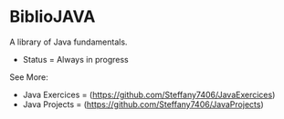 # BiblioJAVA
A library of Java fundamentals.

- Status = Always in progress

See More:
- Java Exercices = (https://github.com/Steffany7406/JavaExercices)
- Java Projects = (https://github.com/Steffany7406/JavaProjects)
